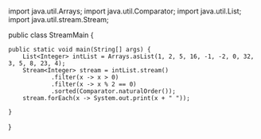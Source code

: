 #
import java.util.Arrays;
import java.util.Comparator;
import java.util.List;
import java.util.stream.Stream;

public class StreamMain {

    public static void main(String[] args) {
        List<Integer> intList = Arrays.asList(1, 2, 5, 16, -1, -2, 0, 32, 3, 5, 8, 23, 4);
        Stream<Integer> stream = intList.stream()
                .filter(x -> x > 0)
                .filter(x -> x % 2 == 0)
                .sorted(Comparator.naturalOrder());
        stream.forEach(x -> System.out.print(x + " "));

    }
}
#